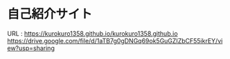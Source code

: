 # 自己紹介サイト
URL : https://kurokuro1358.github.io/kurokuro1358.github.io
https://drive.google.com/file/d/1aTB7g0gDNGq69ok5GuGZIZbCF55ikrEY/view?usp=sharing
